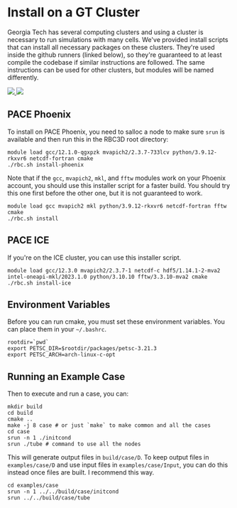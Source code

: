 # Install on a GT Cluster

Georgia Tech has several computing clusters and using a cluster is necessary to run simulations with many cells. We've provided install scripts that can install all necessary packages on these clusters. They're used inside the github runners (linked below), so they're guaranteed to at least compile the codebase if similar instructions are followed. The same instructions can be used for other clusters, but modules will be named differently.


<p align="left">
  <a href="https://github.com/comp-physics/RBC3D/actions/workflows/phoenix.yml">
    <img src="https://github.com/comp-physics/RBC3D/actions/workflows/phoenix.yml/badge.svg" />
  </a>
  <a href="https://github.com/comp-physics/RBC3D/actions/workflows/ice.yml">
    <img src="https://github.com/comp-physics/RBC3D/actions/workflows/ice.yml/badge.svg" />
  </a>
</p>

## PACE Phoenix

To install on PACE Phoenix, you need to salloc a node to make sure `srun` is available and then run this in the RBC3D root directory: 

```shell
module load gcc/12.1.0-qgxpzk mvapich2/2.3.7-733lcv python/3.9.12-rkxvr6 netcdf-fortran cmake
./rbc.sh install-phoenix
```

Note that if the `gcc`, `mvapich2`, `mkl`, and `fftw` modules work on your Phoenix account, you should use this installer script for a faster build. You should try this one first before the other one, but it is not guaranteed to work.

```shell
module load gcc mvapich2 mkl python/3.9.12-rkxvr6 netcdf-fortran fftw cmake
./rbc.sh install
```
## PACE ICE

If you're on the ICE cluster, you can use this installer script.

```shell
module load gcc/12.3.0 mvapich2/2.3.7-1 netcdf-c hdf5/1.14.1-2-mva2 intel-oneapi-mkl/2023.1.0 python/3.10.10 fftw/3.3.10-mva2 cmake
./rbc.sh install-ice
```

## Environment Variables

Before you can run cmake, you must set these environment variables. You can place them in your `~/.bashrc`.

```shell
rootdir=`pwd`
export PETSC_DIR=$rootdir/packages/petsc-3.21.3
export PETSC_ARCH=arch-linux-c-opt
```

## Running an Example Case

Then to execute and run a case, you can:
```shell
mkdir build
cd build
cmake ..
make -j 8 case # or just `make` to make common and all the cases
cd case
srun -n 1 ./initcond
srun ./tube # command to use all the nodes
```

This will generate output files in `build/case/D`. To keep output files in `examples/case/D` and use input files in `examples/case/Input`, you can do this instead once files are built. I recommend this way.

```shell
cd examples/case
srun -n 1 ../../build/case/initcond
srun ../../build/case/tube
```
